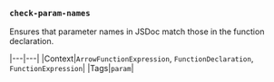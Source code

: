 ### `check-param-names`

Ensures that parameter names in JSDoc match those in the function declaration.

|---|---|
|Context|`ArrowFunctionExpression`, `FunctionDeclaration`, `FunctionExpression`|
|Tags|`param`|

<!-- assertions checkParamNames -->
